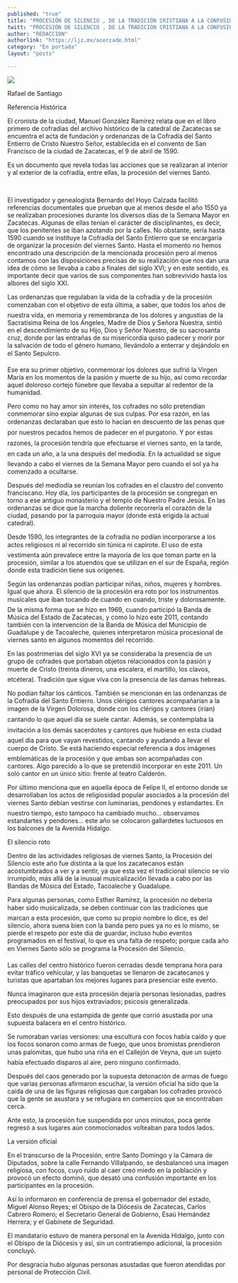 ```yaml
---
published: "true"
title: "PROCESIÓN DE SILENCIO , DE LA TRADICIÓN CRISTIANA A LA CONFUSIÓN DESATADA"
twitt: "PROCESIÓN DE SILENCIO , DE LA TRADICIÓN CRISTIANA A LA CONFUSIÓN DESATADA"
author: "REDACCION"
authorlink: "https://ljz.mx/acercade.html"
category: "En portada"
layout: "posts"

---
```

![](http://i.imgur.com/CiB26qBm.jpg
)


  



  Rafael de Santiago



  Referencia Histórica



  El cronista de la ciudad, Manuel González Ramírez relata que en el libro primero de cofradías del archivo histórico de la catedral de Zacatecas se encuentra el acta de fundación y ordenanzas de la Cofradía del Santo Entierro de Cristo Nuestro Señor, establecida en el convento de San Francisco de la ciudad de Zacatecas, el 9 de abril de 1590.


Es un documento que revela todas las acciones que se realizaran al interior y al exterior de la cofradía, entre ellas, la procesión del viernes Santo.

 


  El investigador y genealogista Bernardo del Hoyo Calzada facilitó referencias documentales que prueban que al menos desde el año 1550 ya se realizaban procesiones durante los diversos días de la Semana Mayor en Zacatecas. Algunas de ellas tenían el carácter de disciplinantes, es decir, que los penitentes se iban azotando por la calles. No obstante, sería hasta 1590 cuando se instituye la Cofradía del Santo Entierro que se encargaría de organizar la procesión del viernes Santo. Hasta el momento no hemos encontrado una descripción de la mencionada procesión pero al menos contamos con las disposiciones precisas de su realización que nos dan una idea de cómo se llevaba a cabo a finales del siglo XVI; y en este sentido, es importante decir que varios de sus componentes han sobrevivido hasta los albores del siglo XXI.



  Las ordenanzas que regulaban la vida de la cofradía y de la procesión comenzaban con el objetivo de esta última, a saber, que todos los años de nuestra vida, en memoria y remembranza de los dolores y angustias de la Sacratísima Reina de los Ángeles, Madre de Dios y Señora Nuestra, sintió en el descendimiento de su Hijo, Dios y Señor Nuestro, de su sacrosanta cruz, donde por las entrañas de su misericordia quiso padecer y morir por la salvación de todo el género humano, llevándolo a enterrar y dejándolo en el Santo Sepulcro.



  Ese era su primer objetivo, conmemorar los dolores que sufrió la Virgen María en los momentos de la pasión y muerte de su hijo, así como recordar aquel doloroso cortejo fúnebre que llevaba a sepultar al redentor de la humanidad.



  Pero como no hay amor sin interés, los cofrades no sólo pretendían conmemorar sino expiar algunas de sus culpas. Por esa razón, en las ordenanzas declaraban que esto lo hacían en descuento de las penas que por nuestros pecados hemos de padecer en el purgatorio. Y por estas razones, la procesión tendría que efectuarse el viernes santo, en la tarde, en cada un año, a la una después del mediodía. En la actualidad se sigue llevando a cabo el viernes de la Semana Mayor pero cuando el sol ya ha comenzado a ocultarse.



  Después del mediodía se reunían los cofrades en el claustro del convento franciscano. Hoy día, los participantes de la procesión se congregan en torno a ese antiguo monasterio y el templo de Nuestro Padre Jesús. En las ordenanzas se dice que la marcha doliente recorrería el corazón de la ciudad, pasando por la parroquia mayor (donde está erigida la actual catedral).



  Desde 1590, los integrantes de la cofradía no podían incorporarse a los actos religiosos ni al recorrido sin túnica ni capirote. El uso de esta vestimenta aún prevalece entre la mayoría de los que toman parte en la procesión, similar a los atuendos que se utilizan en el sur de España, región donde esta tradición tiene sus orígenes.



  Según las ordenanzas podían participar niñas, niños, mujeres y hombres. Igual que ahora. El silencio de la procesión era roto por los instrumentos musicales que iban tocando de cuando en cuando, triste y dolorosamente. De la misma forma que se hizo en 1969, cuando participó la Banda de Música del Estado de Zacatecas, y como lo hizo este 2011, contando también con la intervención de la Banda de Música del Municipio de Guadalupe y de Tacoaleche, quienes interpretaron música procesional de viernes santo en algunos momentos del recorrido.



  En las postrimerías del siglo XVI ya se consideraba la presencia de un grupo de cofrades que portaban objetos relacionados con la pasión y muerte de Cristo (treinta dineros, una escalera, el martillo, los clavos, etcétera). Tradición que sigue viva con la presencia de las damas hebreas.



  No podían faltar los cánticos. También se mencionan en las ordenanzas de la Cofradía del Santo Entierro. Unos clérigos cantores acompañarían a la imagen de la Virgen Dolorosa, donde con los clérigos y cantores (irían) cantando lo que aquel día se suele cantar. Además, se contemplaba la invitación a los demás sacerdotes y cantores que hubiese en esta ciudad aquel día para que vayan revestidos, cantando y ayudando a llevar el cuerpo de Cristo. Se está haciendo especial referencia a dos imágenes emblemáticas de la procesión y que ambas son acompañadas con cantores. Algo parecido a lo que se pretendió incorporar en este 2011. Un solo cantor en un único sitio: frente al teatro Calderón.



  Por último menciona que en aquella época de Felipe II, el entorno donde se desarrollaban los actos de religiosidad popular asociados a la procesión del viernes Santo debían vestirse con luminarias, pendones y estandartes. En nuestro tiempo, esto tampoco ha cambiado mucho... observamos estandartes y pendones... este año se colocaron gallardetes luctuosos en los balcones de la Avenida Hidalgo.



  El silencio roto



  Dentro de las actividades religiosas de viernes Santo, la Procesión del Silencio este año fue distinta a la que los zacatecanos están acostumbrados a ver y a sentir, ya que esta vez el tradicional silencio se vio irrumpido, más allá de la inusual musicalización llevada a cabo por las Bandas de Música del Estado, Tacoaleche y Guadalupe.



  Para algunas personas, como Esther Ramírez, la procesión no debería haber sido musicalizada, se deben continuar con las tradiciones que marcan a esta procesión, que como su propio nombre lo dice, es del silencio, ahora suena bien con la banda pero pues ya no es lo mismo, se pierde el respeto por este día de guardar, incluso hubo eventos programados en el festival, lo que es una falta de respeto; porque cada año en Viernes Santo sólo se programa la Procesión del Silencio.



  Las calles del centro histórico fueron cerradas desde temprana hora para evitar tráfico vehícular, y las banquetas se llenaron de zacatecanos y turistas que apartaban los mejores lugares para presenciar este evento.



  Nunca imaginaron que esta procesión dejaría personas lesionadas, padres preocupados por sus hijos extraviados; psicosis generalizada.



  Esto después de una estampida de gente que corrió asustada por una supuesta balacera en el centro histórico.



  Se rumoraban varias versiones: una escultura con focos había caído y que los focos sonaron como armas de fuego, que unos bromistas prendieron unas palomitas, que hubo una riña en el Callejón de Veyna, que un sujeto había efectuado disparos al aire, pero ninguno confirmado.



  Después del caos generado por la supuesta detonación de armas de fuego que varias personas afirmaron escuchar, la versión oficial ha sido que la caída de una de las figuras religiosas que cargaban los cofrades provocó que la gente se asustara y se refugiara en comercios que se encontraban cerca.



  Ante esto, la procesión fue suspendida por unos minutos, poca gente regresó a sus lugares aún conmocionados volteaban para todos lados.



  La versión oficial



  En el transcurso de la Procesión, entre Santo Domingo y la Cámara de Diputados, sobre la calle Fernando Villalpando, se desbalanceó una imagen religiosa, con focos, cuyo ruido al caer creó miedo en la población y provocó un efecto dominó, que desató una confusión importante en los participantes en la procesión.



  Así lo informaron en conferencia de prensa el gobernador del estado, Miguel Alonso Reyes; el Obispo de la Diócesis de Zacatecas, Carlos Cabrero Romero; el Secretario General de Gobierno, Esaú Hernández Herrera; y el Gabinete de Seguridad.



  El mandatario estuvo de manera personal en la Avenida Hidalgo, junto con el Obispo de la Diócesis y así, sin un contratiempo adicional, la procesión concluyó.



  Por desgracia hubo algunas personas asustadas que fueron atendidas por personal de Protección Civil.



   


